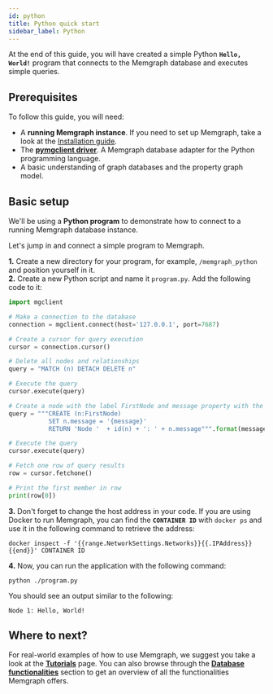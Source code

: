 ```yaml
---
id: python
title: Python quick start
sidebar_label: Python
---
```


At the end of this guide, you will have created a simple Python **`Hello, World!`** program that connects to the Memgraph database and executes simple queries.

## Prerequisites

To follow this guide, you will need:
* A **running Memgraph instance**. If you need to set up Memgraph, take a look at the [Installation guide](/installation/overview.md).
* The [**pymgclient driver**](https://github.com/memgraph/pymgclient). A Memgraph database adapter for the Python programming language.
* A basic understanding of graph databases and the property graph model.

## Basic setup

We'll be using a **Python program** to demonstrate how to connect to a running Memgraph database instance.<br />

Let's jump in and connect a simple program to Memgraph.

**1.** Create a new directory for your program, for example, `/memgraph_python` and position yourself in it.<br />
**2.** Create a new Python script and name it `program.py`. Add the following code to it:

```python
import mgclient

# Make a connection to the database
connection = mgclient.connect(host='127.0.0.1', port=7687)

# Create a cursor for query execution
cursor = connection.cursor()

# Delete all nodes and relationships
query = "MATCH (n) DETACH DELETE n"

# Execute the query
cursor.execute(query)

# Create a node with the label FirstNode and message property with the value "Hello, World!"
query = """CREATE (n:FirstNode)
           SET n.message = '{message}'
           RETURN 'Node '  + id(n) + ': ' + n.message""".format(message="Hello, World!")

# Execute the query
cursor.execute(query)

# Fetch one row of query results
row = cursor.fetchone()

# Print the first member in row
print(row[0])
```

**3.** Don't forget to change the host address in your code. If you are using Docker to run Memgraph, you
can find the **`CONTAINER ID`** with `docker ps` and use it in the following command to retrieve the address:

```
docker inspect -f '{{range.NetworkSettings.Networks}}{{.IPAddress}}{{end}}' CONTAINER ID
```

**4.** Now, you can run the application with the following command:

```
python ./program.py
```

You should see an output similar to the following:

```
Node 1: Hello, World!
```

## Where to next?

For real-world examples of how to use Memgraph, we suggest you take a look at the **[Tutorials](/tutorials/overview.md)** page.
You can also browse through the **[Database functionalities](/database-functionalities/overview.md)** section to get an overview of all the functionalities Memgraph offers.
